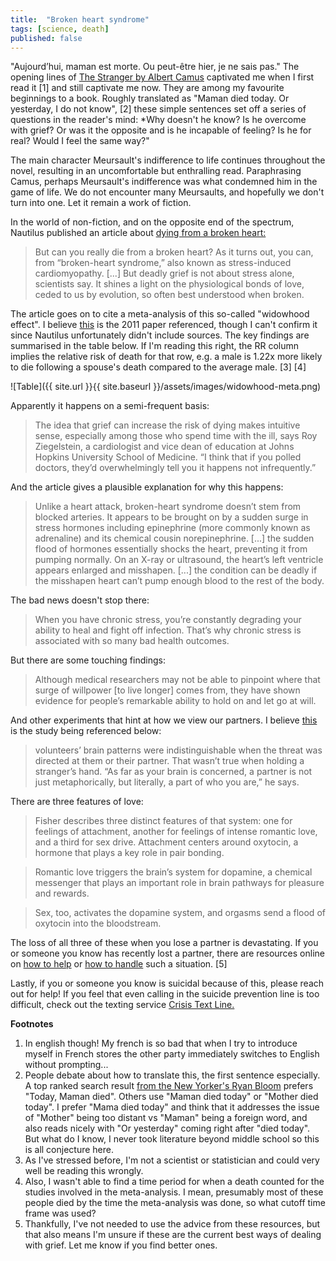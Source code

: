 ```yaml
---
title:  "Broken heart syndrome"
tags: [science, death]
published: false
---
```


"Aujourd’hui, maman est morte. Ou peut-être hier, je ne sais pas." The opening lines of [The Stranger by Albert Camus](https://en.wikipedia.org/wiki/The_Stranger_(Camus_novel) "Stranger") captivated me when I first read it \[1\] and still captivate me now. They are among my favourite beginnings to a book. Roughly translated as "Maman died today. Or yesterday, I do not know", \[2\] these simple sentences set off a series of questions in the reader's mind: *Why doesn't he know? Is he overcome with grief? Or was it the opposite and is he incapable of feeling? Is he for real? Would I feel the same way?"

The main character Meursault's indifference to life continues throughout the novel, resulting in an uncomfortable but enthralling read. Paraphrasing Camus, perhaps Meursault's indifference was what condemned him in the game of life. We do not encounter many Meursaults, and hopefully we don't turn into one. Let it remain a work of fiction.

In the world of non-fiction, and on the opposite end of the spectrum, Nautilus published an article about [dying from a broken heart:](http://nautil.us/issue/15/turbulence/can-you-die-from-a-broken-heart "nautilus")

> But can you really die from a broken heart? As it turns out, you can, from “broken-heart syndrome,” also known as stress-induced cardiomyopathy. \[...\] But deadly grief is not about stress alone, scientists say. It shines a light on the physiological bonds of love, ceded to us by evolution, so often best understood when broken.

The article goes on to cite a meta-analysis of this so-called "widowhood effect". I believe [this](https://journals.plos.org/plosone/article?id=10.1371/journal.pone.0023465 "paper") is the 2011 paper referenced, though I can't confirm it since Nautilus unfortunately didn't include sources. The key findings are summarised in the table below. If I'm reading this right, the RR column implies the relative risk of death for that row, e.g. a male is 1.22x more likely to die following a spouse's death compared to the average male. \[3\] \[4\]

![Table]({{ site.url }}{{ site.baseurl }}/assets/images/widowhood-meta.png)

Apparently it happens on a semi-frequent basis: 

> The idea that grief can increase the risk of dying makes intuitive sense, especially among those who spend time with the ill, says Roy Ziegelstein, a cardiologist and vice dean of education at Johns Hopkins University School of Medicine. “I think that if you polled doctors, they’d overwhelmingly tell you it happens not infrequently.”

And the article gives a plausible explanation for why this happens:

> Unlike a heart attack, broken-heart syndrome doesn’t stem from blocked arteries. It appears to be brought on by a sudden surge in stress hormones including epinephrine (more commonly known as adrenaline) and its chemical cousin norepinephrine. \[...\] the sudden flood of hormones essentially shocks the heart, preventing it from pumping normally. On an X-ray or ultrasound, the heart’s left ventricle appears enlarged and misshapen. \[...\] the condition can be deadly if the misshapen heart can’t pump enough blood to the rest of the body.

The bad news doesn't stop there:

> When you have chronic stress, you’re constantly degrading your ability to heal and fight off infection. That’s why chronic stress is associated with so many bad health outcomes.

But there are some touching findings:

> Although medical researchers may not be able to pinpoint where that surge of willpower \[to live longer\] comes from, they have shown evidence for people’s remarkable ability to hold on and let go at will. 

And other experiments that hint at how we view our partners. I believe [this](https://news.virginia.edu/content/shocking-new-research-finds-friendships-are-key-good-health "virginia") is the study being referenced below: 

> volunteers’ brain patterns were indistinguishable when the threat was directed at them or their partner. That wasn’t true when holding a stranger’s hand. “As far as your brain is concerned, a partner is not just metaphorically, but literally, a part of who you are,” he says.

There are three features of love:

> Fisher describes three distinct features of that system: one for feelings of attachment, another for feelings of intense romantic love, and a third for sex drive. Attachment centers around oxytocin, a hormone that plays a key role in pair bonding.

> Romantic love triggers the brain’s system for dopamine, a chemical messenger that plays an important role in brain pathways for pleasure and rewards.

> Sex, too, activates the dopamine system, and orgasms send a flood of oxytocin into the bloodstream. 

The loss of all three of these when you lose a partner is devastating. If you or someone you know has recently lost a partner, there are resources online on [how to help](https://www.huffpost.com/entry/grieving-national-widows-day_n_5908c1dee4b02655f8415065 "widows day") or [how to handle](https://www.nytimes.com/2019/04/11/business/widows-financial-planning-retirement.html "widows") such a situation. \[5\] 

Lastly, if you or someone you know is suicidal because of this, please reach out for help! If you feel that even calling in the suicide prevention line is too difficult, check out the texting service [Crisis Text Line.](https://www.crisistextline.org/ "CTL")

**Footnotes**
1. In english though! My french is so bad that when I try to introduce myself in French stores the other party immediately switches to English without prompting...
2. People debate about how to translate this, the first sentence especially. A top ranked search result [from the New Yorker's Ryan Bloom](https://www.newyorker.com/books/page-turner/lost-in-translation-what-the-first-line-of-the-stranger-should-be "new yorker") prefers "Today, Maman died". Others use "Maman died today" or "Mother died today". I prefer "Mama died today" and think that it addresses the issue of "Mother" being too distant vs "Maman" being a foreign word, and also reads nicely with "Or yesterday" coming right after "died today". But what do I know, I never took literature beyond middle school so this is all conjecture here.   
3. As I've stressed before, I'm not a scientist or statistician and could very well be reading this wrongly.
4. Also, I wasn't able to find a time period for when a death counted for the studies involved in the meta-analysis. I mean, presumably most of these people died by the time the meta-analysis was done, so what cutoff time frame was used? 
5. Thankfully, I've not needed to use the advice from these resources, but that also means I'm unsure if these are the current best ways of dealing with grief. Let me know if you find better ones.
